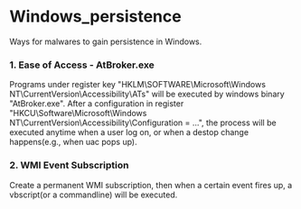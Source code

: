 # Windows_persistence
Ways for malwares to gain persistence in Windows.

### 1. Ease of Access - AtBroker.exe  
Programs under register key "HKLM\SOFTWARE\Microsoft\Windows NT\CurrentVersion\Accessibility\ATs" will be executed by windows binary "AtBroker.exe". After a configuration in register "HKCU\Software\Microsoft\Windows NT\CurrentVersion\Accessibility\Configuration = …", the process will be executed anytime when a user log on, or when a destop change happens(e.g., when uac pops up).  
### 2. WMI Event Subscription
Create a permanent WMI subscription, then when a certain event fires up, a vbscript(or a commandline) will be executed.
